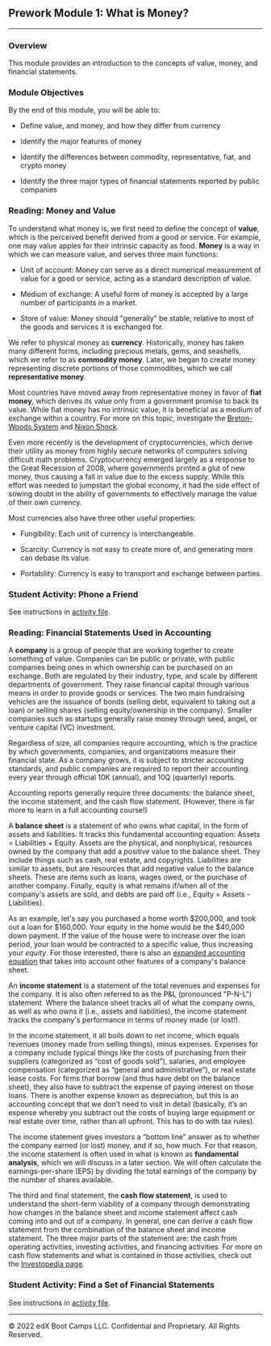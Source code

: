 ## Prework Module 1: What is Money?

---

### Overview

This module provides an introduction to the concepts of value, money, and financial statements.

### Module Objectives

By the end of this module, you will be able to:

* Define value, and money, and how they differ from currency

* Identify the major features of money

* Identify the differences between commodity, representative, fiat, and crypto money

* Identify the three major types of financial statements reported by public companies

### Reading: Money and Value

To understand what money is, we first need to define the concept of **value**, which is the perceived benefit derived from a good or service. For example, one may value apples for their intrinsic capacity as food. **Money** is a way in which we can measure value, and serves three main functions:

  * Unit of account: Money can serve as a direct numerical measurement of value for a good or service, acting as a standard description of value.

  * Medium of exchange: A useful form of money is accepted by a large number of participants in a market.

  * Store of value: Money should "generally" be stable, relative to most of the goods and services it is exchanged for.

We refer to physical money as **currency**. Historically, money has taken many different forms, including precious metals, gems, and seashells, which we refer to as **commodity money**. Later, we began to create money representing discrete portions of those commodities, which we call **representative money**.

Most countries have moved away from representative money in favor of **fiat money**, which derives its value only from a government promise to back its value. While fiat money has no intrinsic value, it is beneficial as a medium of exchange within a country. For more on this topic, investigate the [Breton-Woods System](https://en.wikipedia.org/wiki/Bretton_Woods_system) and [Nixon Shock](https://en.wikipedia.org/wiki/Nixon_shock).

Even more recently is the development of cryptocurrencies, which derive their utility as money from highly secure networks of computers solving difficult math problems. Cryptocurrency emerged largely as a response to the Great Recession of 2008, where governments printed a glut of new money, thus causing a fall in value due to the excess supply. While this effort was needed to jumpstart the global economy, it had the side effect of sowing doubt in the ability of governments to effectively manage the value of their own currency.

Most currencies also have three other useful properties:

  * Fungibility: Each unit of currency is interchangeable.

  * Scarcity: Currency is not easy to create more of, and generating more can debase its value.

  * Portability: Currency is easy to transport and exchange between parties.

### Student Activity: Phone a Friend

See instructions in [activity file](Activities/01-Stu_Phone_a_Friend/README.md).

### Reading: Financial Statements Used in Accounting

A **company** is a group of people that are working together to create something of value. Companies can be public or private, with public companies being ones in which ownership can be purchased on an exchange. Both are regulated by their industry, type, and scale by different departments of government. They raise financial capital through various means in order to provide goods or services. The two main fundraising vehicles are the issuance of bonds (selling debt, equivalent to taking out a loan) or selling shares (selling equity/ownership in the company). Smaller companies such as startups generally raise money through seed, angel, or venture capital (VC) investment.

Regardless of size, all companies require accounting, which is the practice by which governments, companies, and organizations measure their financial state. As a company grows, it is subject to stricter accounting standards, and public companies are required to report their accounting every year through official 10K (annual), and 10Q (quarterly) reports.

Accounting reports generally require three documents: the balance sheet, the income statement, and the cash flow statement. (However, there is far more to learn in a full accounting course!) 

A **balance sheet** is a statement of who owns what capital, in the form of assets and liabilities. It tracks this fundamental accounting equation: Assets = Liabilities + Equity. Assets are the physical, and nonphysical, resources owned by the company that add a *positive* value to the balance sheet. They include things such as cash, real estate, and copyrights. Liabilities are similar to assets, but are resources that add negative value to the balance sheets. These are items such as loans, wages owed, or the purchase of another company. Finally, equity is what remains if/when all of the company's assets are sold, and debts are paid off (i.e., Equity = Assets - Liabilities). 

As an example, let's say you purchased a home worth $200,000, and took out a loan for $160,000. Your equity in the home would be the $40,000 down payment. If the value of the house were to increase over the loan period, your loan would be contracted to a specific value, thus increasing your *equity*. For those interested, there is also an [expanded accounting equation](https://www.investopedia.com/terms/e/expanded-accounting-equation.asp) that takes into account other features of a company's balance sheet.

An **income statement** is a statement of the total revenues and expenses for the company. It is also often referred to as the P&L (pronounced "P-N-L") statement. Where the balance sheet tracks all of what the company owns, as well as who owns it (i.e., assets and liabilities), the income statement tracks the company's performance in terms of money made (or lost!).

In the income statement, it all boils down to net income, which equals revenues (money made from selling things), minus expenses. Expenses for a company include typical things like the costs of purchasing from their suppliers (categorized as “cost of goods sold”), salaries, and employee compensation (categorized as “general and administrative”), or real estate lease costs. For firms that borrow (and thus have debt on the balance sheet), they also have to subtract the expense of paying interest on those loans. There is another expense known as depreciation, but this is an accounting concept that we don’t need to visit in detail (basically, it’s an expense whereby you subtract out the costs of buying large equipment or real estate over time, rather than all upfront. This has to do with tax rules).

The income statement gives investors a “bottom line” answer as to whether the company earned (or lost) money, and if so, how much. For that reason, the income statement is often used in what is known as **fundamental analysis**, which we will discuss in a later section. We will often calculate the earnings-per-share (EPS) by dividing the total earnings of the company by the number of shares available.

The third and final statement, the **cash flow statement**, is used to understand the short-term viability of a company through demonstrating how changes in the balance sheet and income statement affect cash coming into and out of a company. In general, one can derive a cash flow statement from the combination of the balance sheet and income statement. The three major parts of the statement are: the cash from operating activities, investing activities, and financing activities. For more on cash flow statements and what is contained in those activities, check out the [Investopedia page](https://www.investopedia.com/investing/what-is-a-cash-flow-statement/).

### Student Activity: Find a Set of Financial Statements

See instructions in [activity file](Activities/02-Stu_Find_a_Statement/README.md).


---

© 2022 edX Boot Camps LLC. Confidential and Proprietary. All Rights Reserved.
